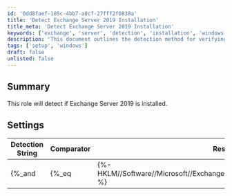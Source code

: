 ```yaml
---
id: '0dd8faef-185c-4bb7-a0cf-27fff2f0838a'
title: 'Detect Exchange Server 2019 Installation'
title_meta: 'Detect Exchange Server 2019 Installation'
keywords: ['exchange', 'server', 'detection', 'installation', 'windows']
description: 'This document outlines the detection method for verifying if Exchange Server 2019 is installed on a Windows system. It includes the detection string, comparator, result, and applicable operating system for accurate identification.'
tags: ['setup', 'windows']
draft: false
unlisted: false
---
```

## Summary

This role will detect if Exchange Server 2019 is installed.

## Settings

| Detection String                                                                                                                                         | Comparator | Result | Applicable OS |
|---------------------------------------------------------------------------------------------------------------------------------------------------------|------------|--------|----------------|
| \{%_and|\{%_eq|\{%-HKLM//Software//Microsoft//ExchangeServer//v15//Setup:MsiProductMajor-%}|15_%}|\{%_eq|\{%-HKLM//Software//Microsoft//ExchangeServer//v15//Setup:MsiProductMinor-%}|2_%}_%} | Equals     | 1      | Windows        |












